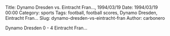 Title: Dynamo Dresden vs. Eintracht Fran…, 1994/03/19
Date: 1994/03/19 00:00
Category: sports
Tags: football, football scores, Dynamo Dresden, Eintracht Fran…
Slug: dynamo-dresden-vs-eintracht-fran
Author: carbonero


Dynamo Dresden 0 - 4 Eintracht Fran…
